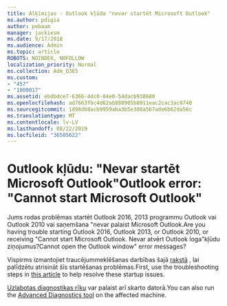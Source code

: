 ```yaml
---
title: Alķīmijas - Outlook kļūda "nevar startēt Microsoft Outlook"
ms.author: pdigia
author: pebaum
manager: jackiesm
ms.date: 9/17/2018
ms.audience: Admin
ms.topic: article
ROBOTS: NOINDEX, NOFOLLOW
localization_priority: Normal
ms.collection: Adm_O365
ms.custom:
- "457"
- "1800017"
ms.assetid: ebdbdce7-6366-4dc0-84e0-54dacb938680
ms.openlocfilehash: ad7663fbc4d62ab880905b8911eac2cac3ac0740
ms.sourcegitcommit: 1d98db8acb9959aba3b5e308a567ade6b62da56c
ms.translationtype: MT
ms.contentlocale: lv-LV
ms.lasthandoff: 08/22/2019
ms.locfileid: "36505622"
---
```

# <a name="outlook-error-cannot-start-microsoft-outlook"></a><span data-ttu-id="e9de5-102">Outlook kļūdu: "Nevar startēt Microsoft Outlook"</span><span class="sxs-lookup"><span data-stu-id="e9de5-102">Outlook error: "Cannot start Microsoft Outlook"</span></span>

<span data-ttu-id="e9de5-103">Jums rodas problēmas startēt Outlook 2016, 2013 programmu Outlook vai Outlook 2010 vai saņemšana "nevar palaist Microsoft Outlook.</span><span class="sxs-lookup"><span data-stu-id="e9de5-103">Are you having trouble starting Outlook 2016, Outlook 2013, or Outlook 2010, or receiving "Cannot start Microsoft Outlook.</span></span> <span data-ttu-id="e9de5-104">Nevar atvērt Outlook loga"kļūdu ziņojumus?</span><span class="sxs-lookup"><span data-stu-id="e9de5-104">Cannot open the Outlook window" error messages?</span></span>
  
<span data-ttu-id="e9de5-105">Vispirms izmantojiet traucējummeklēšanas darbības šajā [rakstā](https://support.office.com/article/I-can-t-start-Microsoft-Outlook-2016-2013-or-2010-or-receive-the-error-Cannot-start-Microsoft-Office-Outlook-Cannot-open-the-Outlook-Window-d1f69da6-b333-4650-97bf-4d77bd7abb85) , lai palīdzētu atrisināt šīs startēšanas problēmas.</span><span class="sxs-lookup"><span data-stu-id="e9de5-105">First, use the troubleshooting steps in [this article](https://support.office.com/article/I-can-t-start-Microsoft-Outlook-2016-2013-or-2010-or-receive-the-error-Cannot-start-Microsoft-Office-Outlook-Cannot-open-the-Outlook-Window-d1f69da6-b333-4650-97bf-4d77bd7abb85) to help resolve these startup issues.</span></span> 
  
<span data-ttu-id="e9de5-106">[Uzlabotas diagnostikas rīku](https://aka.ms/SaRA-OutlookAdvDiagnostics) var palaist arī skarto datorā.</span><span class="sxs-lookup"><span data-stu-id="e9de5-106">You can also run the [Advanced Diagnostics tool](https://aka.ms/SaRA-OutlookAdvDiagnostics) on the affected machine.</span></span> 
  

